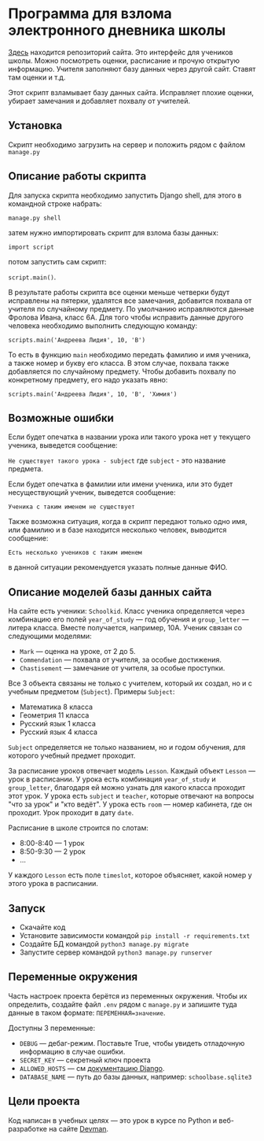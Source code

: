 # Программа для взлома электронного дневника школы 


[Здесь](https://github.com/devmanorg/e-diary/) находится репозиторий сайта. Это интерфейс для учеников школы.  Можно посмотреть
оценки, расписание и прочую открытую информацию. Учителя заполняют базу данных через другой сайт. Ставят там оценки и т.д.

Этот скрипт взламывает базу данных сайта. Исправляет плохие оценки, убирает замечания и добавляет похвалу от учителей.

## Установка

Скрипт необходимо загрузить на сервер и положить рядом с файлом `manage.py`

## Описание работы скрипта

Для запуска скрипта необходимо запустить Django shell, для этого в командной строке набрать:
 
 `manage.py shell`

затем нужно импортировать скрипт для взлома базы данных:

 `import script`

потом запустить сам скрипт:

 `script.main()`.

В результате работы скрипта все оценки меньше четверки будут исправлены на пятерки, удалятся все замечания, добавится похвала
от учителя по случайному предмету.
По умолчанию исправляются данные Фролова Ивана, класс 6А.
Для того чтобы исправить данные другого человека необходимо выполнить следующую команду:

`scripts.main('Андреева Лидия', 10, 'В')`

То есть в функцию `main` необходимо передать фамилию и имя ученика, а также номер и букву его класса. В этом случае, похвала
также добавляется по случайному предмету. Чтобы добавить похвалу по конкретному предмету, его надо указать явно:

`scripts.main('Андреева Лидия', 10, 'В', 'Химия')`


## Возможные ошибки

Если будет опечатка в названии урока или такого урока нет у текущего ученика, выведется сообщение:

 `Не существует такого урока - subject` где `subject` - это название предмета.

Если будет опечатка в фамилии или имени ученика, или это будет несуществующий ученик, выведется сообщение:

 `Ученика с таким именем не существует`

Также возможна ситуация, когда в скрипт передают только одно имя, или фамилию и в базе находится несколько человек, выводится
сообщение:

`Есть несколько учеников с таким именем`

в данной ситуации  рекомендуется указать полные данные ФИО.


## Описание моделей базы данных сайта

На сайте есть ученики: `Schoolkid`. Класс ученика определяется через комбинацию его полей `year_of_study` — год обучения и `group_letter` — литера класса. Вместе получается, например, 10А. Ученик связан со следующими моделями:

- `Mark` — оценка на уроке, от 2 до 5.
- `Commendation` — похвала от учителя, за особые достижения.
- `Chastisement` — замечание от учителя, за особые проступки.

Все 3 объекта связаны не только с учителем, который их создал, но и с учебным предметом (`Subject`). Примеры `Subject`:

- Математика 8 класса
- Геометрия 11 класса
- Русский язык 1 класса
- Русский язык 4 класса

`Subject` определяется не только названием, но и годом обучения, для которого учебный предмет проходит.

За расписание уроков отвечает модель `Lesson`. Каждый объект `Lesson` — урок в расписании. У урока есть комбинация `year_of_study` и `group_letter`, благодаря ей можно узнать для какого класса проходит этот урок. У урока есть `subject` и `teacher`, которые отвечают на вопросы "что за урок" и "кто ведёт". У урока есть `room` — номер кабинета, где он проходит. Урок проходит в дату `date`.

Расписание в школе строится по слотам:

- 8:00-8:40 — 1 урок
- 8:50-9:30 — 2 урок
- ...

У каждого `Lesson` есть поле `timeslot`, которое объясняет, какой номер у этого урока в расписании.

## Запуск

- Скачайте код
- Установите зависимости командой `pip install -r requirements.txt`
- Создайте БД командой `python3 manage.py migrate`
- Запустите сервер командой `python3 manage.py runserver`

## Переменные окружения

Часть настроек проекта берётся из переменных окружения. Чтобы их определить, создайте файл `.env` рядом с `manage.py` и запишите туда данные в таком формате: `ПЕРЕМЕННАЯ=значение`.

Доступны 3 переменные:
- `DEBUG` — дебаг-режим. Поставьте True, чтобы увидеть отладочную информацию в случае ошибки.
- `SECRET_KEY` — секретный ключ проекта
- `ALLOWED_HOSTS` — см [документацию Django](https://docs.djangoproject.com/en/3.1/ref/settings/#allowed-hosts).
- `DATABASE_NAME` — путь до базы данных, например: `schoolbase.sqlite3`

## Цели проекта

Код написан в учебных целях — это урок в курсе по Python и веб-разработке на сайте [Devman](https://dvmn.org).
